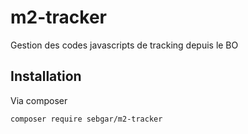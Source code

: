 # m2-tracker

Gestion des codes javascripts de tracking depuis le BO

## Installation

Via composer

```bash
composer require sebgar/m2-tracker
```